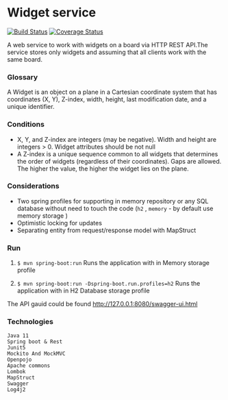 # Widget service
[![Build Status](https://travis-ci.com/M-Razavi/Widget-Service.svg?branch=main)](https://travis-ci.com/github/M-Razavi/Widget-Service)
[![Coverage Status](https://coveralls.io/repos/github/M-Razavi/Widget-Service/badge.svg?branch=main)](https://coveralls.io/github/M-Razavi/Widget-Service?branch=main)

A web service to work with widgets on a board via HTTP REST API.The service stores only widgets and assuming that all clients work with the same board.

### Glossary
A Widget is an object on a plane in a Cartesian coordinate system that has coordinates (X, Y), Z-index, width, height, last modification date, and a unique identifier.   

### Conditions
* X, Y, and Z-index are integers (may be negative). Width and height are integers > 0.
Widget attributes should be not null  
* A Z-index is a unique sequence common to all widgets that
  determines the order of widgets (regardless of their coordinates).
  Gaps are allowed. The higher the value, the higher the widget
  lies on the plane.
    
### Considerations  
* Two spring profiles for supporting in memory repository or any SQL database without need to touch the code (`h2` , `memory` - by default use memory storage )  
* Optimistic locking for updates  
* Separating entity from request/response model with  MapStruct

### Run
1. `$ mvn spring-boot:run`  Runs the application with in Memory storage profile

2. `$ mvn spring-boot:run -Dspring-boot.run.profiles=h2` Runs the application with in H2 Database storage profile  

The API gauid could be found http://127.0.0.1:8080/swagger-ui.html
  
### Technologies  
    Java 11
    Spring boot & Rest
    Junit5
    Mockito And MockMVC
    Openpojo
    Apache commons
    Lombok
    MapStruct
    Swagger
    Log4j2

